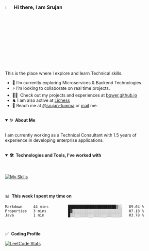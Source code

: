 
### <a href="https://bqwerr.github.io/"><img src="https://media.giphy.com/media/hvRJCLFzcasrR4ia7z/giphy.gif" width="5%"></a> Hi there, I am Srujan
This is the place where I explore and learn Technical skills.

- 🌱 I’m currently exploring Microservices & Backend Technologies.
- ⚡ I’m looking to collaborate on real time projects.
- 👨‍💻 &nbsp;Check out my projects and experiences at [bqwer.github.io][website]
- ♞ I am also active at [Lichess][lichess]
- 💬&nbsp;Reach me at [@srujan-tumma][linkedin] or <a rel="me" href="mailto:tummasrujan@gmail.com">mail</a> me.

<br />

<details open>
  <summary><b>✨&nbsp;&nbsp;About&nbsp;Me</b></summary>
  <br/>

I am currently working as a Technical Consultant with 1.5 years of experience in developing enterprise applications.

</details> 
<br />


<details open>
  <summary><b>🛠️&nbsp;&nbsp;Technologies&nbsp;and&nbsp;Tools, I've worked with</b></summary>
  <br/>
  <br/>

[![My Skills](https://skillicons.dev/icons?i=java,python,mysql,django,spring,angular,azure,bootstrap,docker,git,heroku,html,javascript,nodejs,react,sqlite&perline=8)][website]


</details> 
<br />


📊 &nbsp;**This week I spent my time on**

<!--START_SECTION:waka-->

```text
Markdown     44 mins         ██████████████████████▒░░   89.04 %
Properties   3 mins          █▓░░░░░░░░░░░░░░░░░░░░░░░   07.18 %
Java         1 min           █░░░░░░░░░░░░░░░░░░░░░░░░   03.78 %
```

<!--END_SECTION:waka-->
<br />

✅ &nbsp;**Coding Profile**




[![LeetCode Stats](https://leetcard.jacoblin.cool/LazY_KnIghT?theme=dark&font=Anek%20Latin&ext=heatmap)][leetcode]

[website]: https://bqwerr.github.io
[linkedin]: https://linkedin.com/in/srujan-tumma
[hitachi]: https://www.hitachivantara.com/
[lichess]: https://lichess.org/@/LazY_KnIghT
[leetcode]: https://leetcode.com/LazY_KnIghT/
